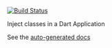 [![Build Status](https://drone.io/github.com/christophehurpeau/dart-injectable_application/status.png)](https://drone.io/github.com/christophehurpeau/dart-injectable_application/latest)

Inject classes in a Dart Application

See the [auto-generated docs](http://christophehurpeau.github.io/dart-injectable_application/docs/injectable_application.html)

